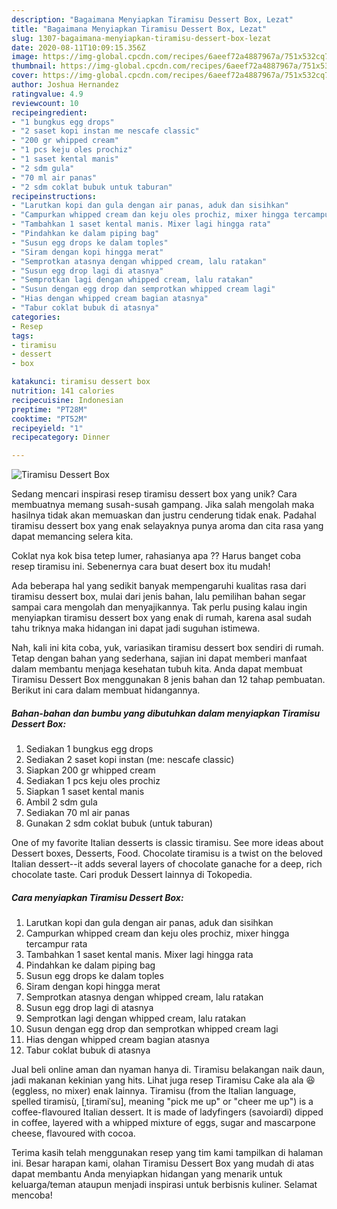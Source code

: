 ```yaml
---
description: "Bagaimana Menyiapkan Tiramisu Dessert Box, Lezat"
title: "Bagaimana Menyiapkan Tiramisu Dessert Box, Lezat"
slug: 1307-bagaimana-menyiapkan-tiramisu-dessert-box-lezat
date: 2020-08-11T10:09:15.356Z
image: https://img-global.cpcdn.com/recipes/6aeef72a4887967a/751x532cq70/tiramisu-dessert-box-foto-resep-utama.jpg
thumbnail: https://img-global.cpcdn.com/recipes/6aeef72a4887967a/751x532cq70/tiramisu-dessert-box-foto-resep-utama.jpg
cover: https://img-global.cpcdn.com/recipes/6aeef72a4887967a/751x532cq70/tiramisu-dessert-box-foto-resep-utama.jpg
author: Joshua Hernandez
ratingvalue: 4.9
reviewcount: 10
recipeingredient:
- "1 bungkus egg drops"
- "2 saset kopi instan me nescafe classic"
- "200 gr whipped cream"
- "1 pcs keju oles prochiz"
- "1 saset kental manis"
- "2 sdm gula"
- "70 ml air panas"
- "2 sdm coklat bubuk untuk taburan"
recipeinstructions:
- "Larutkan kopi dan gula dengan air panas, aduk dan sisihkan"
- "Campurkan whipped cream dan keju oles prochiz, mixer hingga tercampur rata"
- "Tambahkan 1 saset kental manis. Mixer lagi hingga rata"
- "Pindahkan ke dalam piping bag"
- "Susun egg drops ke dalam toples"
- "Siram dengan kopi hingga merat"
- "Semprotkan atasnya dengan whipped cream, lalu ratakan"
- "Susun egg drop lagi di atasnya"
- "Semprotkan lagi dengan whipped cream, lalu ratakan"
- "Susun dengan egg drop dan semprotkan whipped cream lagi"
- "Hias dengan whipped cream bagian atasnya"
- "Tabur coklat bubuk di atasnya"
categories:
- Resep
tags:
- tiramisu
- dessert
- box

katakunci: tiramisu dessert box 
nutrition: 141 calories
recipecuisine: Indonesian
preptime: "PT28M"
cooktime: "PT52M"
recipeyield: "1"
recipecategory: Dinner

---
```



![Tiramisu Dessert Box](https://img-global.cpcdn.com/recipes/6aeef72a4887967a/751x532cq70/tiramisu-dessert-box-foto-resep-utama.jpg)

Sedang mencari inspirasi resep tiramisu dessert box yang unik? Cara membuatnya memang susah-susah gampang. Jika salah mengolah maka hasilnya tidak akan memuaskan dan justru cenderung tidak enak. Padahal tiramisu dessert box yang enak selayaknya punya aroma dan cita rasa yang dapat memancing selera kita.

Coklat nya kok bisa tetep lumer, rahasianya apa ?? Harus banget coba resep tiramisu ini. Sebenernya cara buat desert box itu mudah!

Ada beberapa hal yang sedikit banyak mempengaruhi kualitas rasa dari tiramisu dessert box, mulai dari jenis bahan, lalu pemilihan bahan segar sampai cara mengolah dan menyajikannya. Tak perlu pusing kalau ingin menyiapkan tiramisu dessert box yang enak di rumah, karena asal sudah tahu triknya maka hidangan ini dapat jadi suguhan istimewa.


Nah, kali ini kita coba, yuk, variasikan tiramisu dessert box sendiri di rumah. Tetap dengan bahan yang sederhana, sajian ini dapat memberi manfaat dalam membantu menjaga kesehatan tubuh kita. Anda dapat membuat Tiramisu Dessert Box menggunakan 8 jenis bahan dan 12 tahap pembuatan. Berikut ini cara dalam membuat hidangannya.

<!--inarticleads1-->

##### Bahan-bahan dan bumbu yang dibutuhkan dalam menyiapkan Tiramisu Dessert Box:

1. Sediakan 1 bungkus egg drops
1. Sediakan 2 saset kopi instan (me: nescafe classic)
1. Siapkan 200 gr whipped cream
1. Sediakan 1 pcs keju oles prochiz
1. Siapkan 1 saset kental manis
1. Ambil 2 sdm gula
1. Sediakan 70 ml air panas
1. Gunakan 2 sdm coklat bubuk (untuk taburan)


One of my favorite Italian desserts is classic tiramisu. See more ideas about Dessert boxes, Desserts, Food. Chocolate tiramisu is a twist on the beloved Italian dessert--it adds several layers of chocolate ganache for a deep, rich chocolate taste. Cari produk Dessert lainnya di Tokopedia. 

<!--inarticleads2-->

##### Cara menyiapkan Tiramisu Dessert Box:

1. Larutkan kopi dan gula dengan air panas, aduk dan sisihkan
1. Campurkan whipped cream dan keju oles prochiz, mixer hingga tercampur rata
1. Tambahkan 1 saset kental manis. Mixer lagi hingga rata
1. Pindahkan ke dalam piping bag
1. Susun egg drops ke dalam toples
1. Siram dengan kopi hingga merat
1. Semprotkan atasnya dengan whipped cream, lalu ratakan
1. Susun egg drop lagi di atasnya
1. Semprotkan lagi dengan whipped cream, lalu ratakan
1. Susun dengan egg drop dan semprotkan whipped cream lagi
1. Hias dengan whipped cream bagian atasnya
1. Tabur coklat bubuk di atasnya


Jual beli online aman dan nyaman hanya di. Tiramisu belakangan naik daun, jadi makanan kekinian yang hits. Lihat juga resep Tiramisu Cake ala ala 😆 (eggless, no mixer) enak lainnya. Tiramisu (from the Italian language, spelled tiramisù, [ˌtiramiˈsu], meaning &#34;pick me up&#34; or &#34;cheer me up&#34;) is a coffee-flavoured Italian dessert. It is made of ladyfingers (savoiardi) dipped in coffee, layered with a whipped mixture of eggs, sugar and mascarpone cheese, flavoured with cocoa. 

Terima kasih telah menggunakan resep yang tim kami tampilkan di halaman ini. Besar harapan kami, olahan Tiramisu Dessert Box yang mudah di atas dapat membantu Anda menyiapkan hidangan yang menarik untuk keluarga/teman ataupun menjadi inspirasi untuk berbisnis kuliner. Selamat mencoba!
